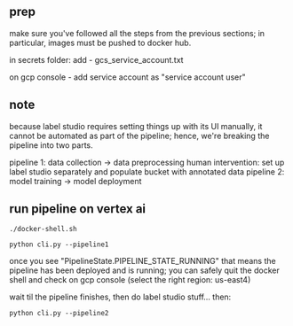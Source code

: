 ## prep

make sure you've followed all the steps from the previous sections; in particular, images must be pushed to docker hub.

in secrets folder: add - gcs_service_account.txt

on gcp console - add service account as "service account user"

## note

because label studio requires setting things up with its UI manually, it cannot be automated as part of the pipeline; hence, we're breaking the pipeline into two parts.

pipeline 1: data collection -> data preprocessing
human intervention: set up label studio separately and populate bucket with annotated data
pipeline 2: model training -> model deployment

## run pipeline on vertex ai

```shell
./docker-shell.sh
```

```shell
python cli.py --pipeline1
```

once you see "PipelineState.PIPELINE_STATE_RUNNING" that means the pipeline has been deployed and is running; you can safely quit the docker shell and check on gcp console (select the right region: us-east4)

wait til the pipeline finishes, then do label studio stuff... then:

```shell
python cli.py --pipeline2
```
